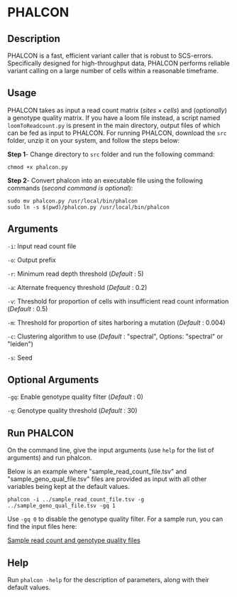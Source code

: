 # PHALCON
## Description
PHALCON is a fast, efficient variant caller that is robust to SCS-errors. Specifically designed for high-throughput data, PHALCON performs reliable variant calling on a large number of cells within a reasonable timeframe. 

## Usage
PHALCON takes as input a read count matrix $(sites \times cells)$ and (_optionally_) a genotype quality matrix. If you have a loom file instead, a script named ```loomToReadcount.py``` is present in the main directory, output files of which can be fed as input to PHALCON.
For running PHALCON, download the ```src``` folder, unzip it on your system, and follow the steps below:

**Step 1**- Change directory to ```src``` folder and run the following command:
```
chmod +x phalcon.py
```
**Step 2**- Convert phalcon into an executable file using the following commands (_second command is optional_):
```
sudo mv phalcon.py /usr/local/bin/phalcon
sudo ln -s $(pwd)/phalcon.py /usr/local/bin/phalcon
```
## Arguments
```-i```: Input read count file

```-o```: Output prefix

```-r```: Minimum read depth threshold (_Default_ : 5)

```-a```: Alternate frequency threshold (_Default_ : 0.2)

```-v```: Threshold for proportion of cells with insufficient read count information (_Default_ : 0.5)

```-m```: Threshold for proportion of sites harboring a mutation (_Default_ : 0.004)

```-c```: Clustering algorithm to use (_Default_ : "spectral", Options: "spectral" or "leiden")

```-s```: Seed

## Optional Arguments
```-gq```: Enable genotype quality filter (_Default_ : 0)

```-q```: Genotype quality threshold (_Default_ : 30)


## Run PHALCON

On the command line, give the input arguments (use ```help``` for the list of arguments) and run phalcon.

Below is an example where "sample_read_count_file.tsv" and "sample_geno_qual_file.tsv" files are provided as input with all other variables being kept at the default values.
```
phalcon -i ../sample_read_count_file.tsv -g ../sample_geno_qual_file.tsv -gq 1
```
Use ```-gq 0``` to disable the genotype quality filter. For a sample run, you can find the input files here:

[Sample read count and genotype quality files](https://drive.google.com/drive/u/1/folders/1DuhxBdxZNmsljerC1NVS12M_1r0B4Sbw)

## Help
Run ```phalcon -help``` for the description of parameters, along with their default values.
